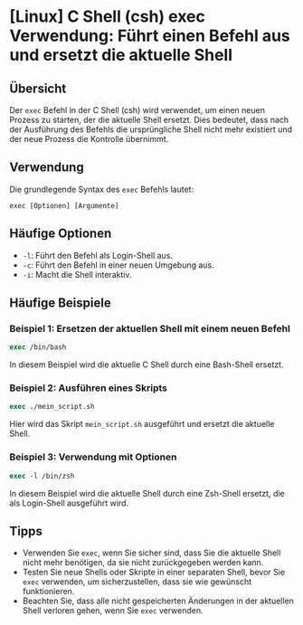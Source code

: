 # [Linux] C Shell (csh) exec Verwendung: Führt einen Befehl aus und ersetzt die aktuelle Shell

## Übersicht
Der `exec` Befehl in der C Shell (csh) wird verwendet, um einen neuen Prozess zu starten, der die aktuelle Shell ersetzt. Dies bedeutet, dass nach der Ausführung des Befehls die ursprüngliche Shell nicht mehr existiert und der neue Prozess die Kontrolle übernimmt.

## Verwendung
Die grundlegende Syntax des `exec` Befehls lautet:

```
exec [Optionen] [Argumente]
```

## Häufige Optionen
- `-l`: Führt den Befehl als Login-Shell aus.
- `-c`: Führt den Befehl in einer neuen Umgebung aus.
- `-i`: Macht die Shell interaktiv.

## Häufige Beispiele

### Beispiel 1: Ersetzen der aktuellen Shell mit einem neuen Befehl
```csh
exec /bin/bash
```
In diesem Beispiel wird die aktuelle C Shell durch eine Bash-Shell ersetzt.

### Beispiel 2: Ausführen eines Skripts
```csh
exec ./mein_script.sh
```
Hier wird das Skript `mein_script.sh` ausgeführt und ersetzt die aktuelle Shell.

### Beispiel 3: Verwendung mit Optionen
```csh
exec -l /bin/zsh
```
In diesem Beispiel wird die aktuelle Shell durch eine Zsh-Shell ersetzt, die als Login-Shell ausgeführt wird.

## Tipps
- Verwenden Sie `exec`, wenn Sie sicher sind, dass Sie die aktuelle Shell nicht mehr benötigen, da sie nicht zurückgegeben werden kann.
- Testen Sie neue Shells oder Skripte in einer separaten Shell, bevor Sie `exec` verwenden, um sicherzustellen, dass sie wie gewünscht funktionieren.
- Beachten Sie, dass alle nicht gespeicherten Änderungen in der aktuellen Shell verloren gehen, wenn Sie `exec` verwenden.